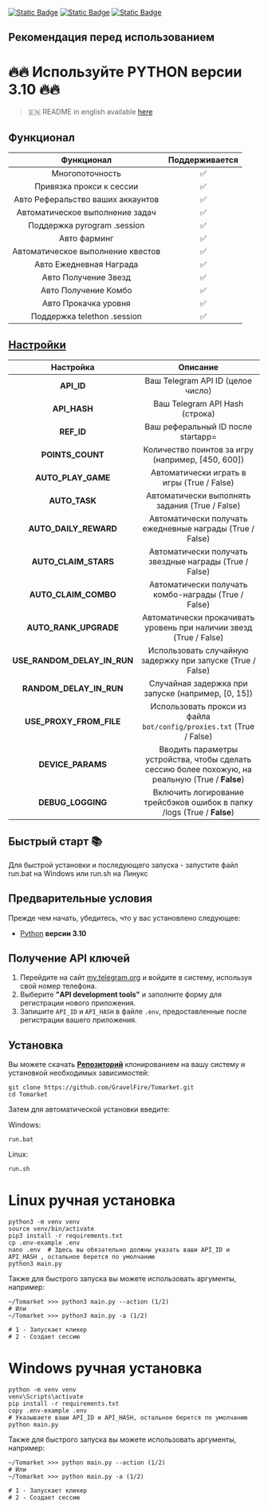 [![Static Badge](https://img.shields.io/badge/Telegram-Channel-Link?style=for-the-badge&logo=Telegram&logoColor=white&logoSize=auto&color=blue)](https://t.me/hidden_coding)      [![Static Badge](https://img.shields.io/badge/Telegram-Chat-yes?style=for-the-badge&logo=Telegram&logoColor=white&logoSize=auto&color=blue)](https://t.me/hidden_codding_chat)      [![Static Badge](https://img.shields.io/badge/Telegram-Bot%20Link-Link?style=for-the-badge&logo=Telegram&logoColor=white&logoSize=auto&color=blue)](https://t.me/Tomarket_ai_bot/app?startapp=00005UEJ)

## Рекомендация перед использованием

# 🔥🔥 Используйте PYTHON версии 3.10 🔥🔥

> 🇪🇳 README in english available [here](README)

## Функционал  
|            Функционал             | Поддерживается |
|:---------------------------------:|:--------------:|
|          Многопоточность          |       ✅        |
|     Привязка прокси к сессии      |       ✅        |
| Авто Реферальство ваших аккаунтов |       ✅        |
|  Автоматическое выполнение задач  |       ✅        |
|    Поддержка pyrogram .session    |       ✅        |
|           Авто фарминг            |       ✅        |
| Автоматическое выполнение квестов |       ✅        |
|      Авто Ежедневная Награда      |       ✅        |
|       Авто Получение Звезд        |       ✅        |
|       Авто Получение Комбо        |       ✅        |
|       Авто Прокачка уровня        |       ✅        |
|    Поддержка telethon .session    |       ✅        |

## [Настройки](https://github.com/GravelFire/Tomarket/blob/main/.env-example/)
|          Настройка          |                                             Описание                                              |
|:---------------------------:|:-------------------------------------------------------------------------------------------------:|
|         **API_ID**          |                                 Ваш Telegram API ID (целое число)                                 |
|        **API_HASH**         |                                  Ваш Telegram API Hash (строка)                                   |
|         **REF_ID**          |                                Ваш реферальный ID после startapp=                                 |
|      **POINTS_COUNT**       |                         Количество поинтов за игру (например, [450, 600])                         |         
|     **AUTO_PLAY_GAME**      |                            Автоматически играть в игры (True / False)                             |
|        **AUTO_TASK**        |                          Автоматически выполнять задания (True / False)                           |
|    **AUTO_DAILY_REWARD**    |                     Автоматически получать ежедневные награды (True / False)                      |
|    **AUTO_CLAIM_STARS**     |                      Автоматически получать звездные награды (True / False)                       |
|    **AUTO_CLAIM_COMBO**     |                        Автоматически получать комбо-награды (True / False)                        |
|    **AUTO_RANK_UPGRADE**    |                Автоматически прокачивать уровень при наличии звезд (True / False)                 |
| **USE_RANDOM_DELAY_IN_RUN** |                    Использовать случайную задержку при запуске (True / False)                     |
|   **RANDOM_DELAY_IN_RUN**   |                        Случайная задержка при запуске (например, [0, 15])                         |
|   **USE_PROXY_FROM_FILE**   |               Использовать прокси из файла `bot/config/proxies.txt` (True / False)                |
|      **DEVICE_PARAMS**      | Вводить параметры устройства, чтобы сделать сессию более похожую, на реальную  (True / **False**) |
|      **DEBUG_LOGGING**      |              Включить логирование трейсбэков ошибок в папку /logs (True / **False**)              |

## Быстрый старт 📚

Для быстрой установки и последующего запуска - запустите файл run.bat на Windows или run.sh на Линукс

## Предварительные условия
Прежде чем начать, убедитесь, что у вас установлено следующее:
- [Python](https://www.python.org/downloads/) **версии 3.10**

## Получение API ключей
1. Перейдите на сайт [my.telegram.org](https://my.telegram.org) и войдите в систему, используя свой номер телефона.
2. Выберите **"API development tools"** и заполните форму для регистрации нового приложения.
3. Запишите `API_ID` и `API_HASH` в файле `.env`, предоставленные после регистрации вашего приложения.

## Установка
Вы можете скачать [**Репозиторий**](https://github.com/GravelFire/Tomarket) клонированием на вашу систему и установкой необходимых зависимостей:
```shell
git clone https://github.com/GravelFire/Tomarket.git
cd Tomarket
```

Затем для автоматической установки введите:

Windows:
```shell
run.bat
```

Linux:
```shell
run.sh
```

# Linux ручная установка
```shell
python3 -m venv venv
source venv/bin/activate
pip3 install -r requirements.txt
cp .env-example .env
nano .env  # Здесь вы обязательно должны указать ваши API_ID и API_HASH , остальное берется по умолчанию
python3 main.py
```

Также для быстрого запуска вы можете использовать аргументы, например:
```shell
~/Tomarket >>> python3 main.py --action (1/2)
# Или
~/Tomarket >>> python3 main.py -a (1/2)

# 1 - Запускает кликер
# 2 - Создает сессию
```


# Windows ручная установка
```shell
python -m venv venv
venv\Scripts\activate
pip install -r requirements.txt
copy .env-example .env
# Указываете ваши API_ID и API_HASH, остальное берется по умолчанию
python main.py
```

Также для быстрого запуска вы можете использовать аргументы, например:
```shell
~/Tomarket >>> python main.py --action (1/2)
# Или
~/Tomarket >>> python main.py -a (1/2)

# 1 - Запускает кликер
# 2 - Создает сессию
```
